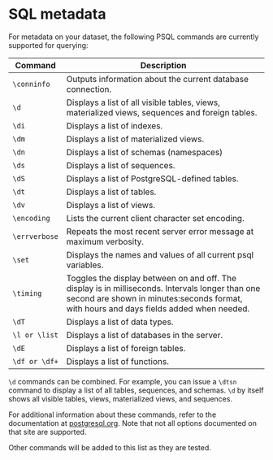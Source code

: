 # SQL metadata

For metadata on your dataset, the following PSQL commands are currently supported for querying:

|Command|Description|
|---|---|
|`\conninfo`|Outputs information about the current database connection.|
|`\d`|Displays a list of all visible tables, views, materialized views, sequences and foreign tables.|
|`\di`|Displays a list of indexes.|
|`\dm`|Displays a list of materialized views.|
|`\dn`|Displays a list of schemas (namespaces)|
|`\ds`|Displays a list of sequences.|
|`\dS`|Displays a list of PostgreSQL-defined tables.|
|`\dt`|Displays a list of tables.|
|`\dv`|Displays a list of views.|
|`\encoding`|Lists the current  client character set encoding.|
|`\errverbose`|Repeats the most recent server error message at maximum verbosity.|
|`\set`|Displays the names and values of all current psql variables.|
|`\timing`|Toggles the display between on and off. The display is in milliseconds. Intervals longer than one second are shown in minutes:seconds format, with hours and days fields added when needed.|
|`\dT`|Displays a list of data types.|
|`\l or \list`|Displays a list of databases in the server.|
|`\dE`|Displays a list of foreign tables.|
|`\df or \df+`|Displays a list of functions.|

`\d` commands can be combined. For example, you can issue a `\dtsn` command to display a list of all tables, sequences, and schemas. `\d` by itself shows all visible tables, views, materialized views, and sequences.

For additional information about these commands, refer to the documentation at [postgresql.org](https://www.postgresql.org/docs/10/app-psql.html). Note that not all options documented on that site are supported.

Other commands will be added to this list as they are tested.

